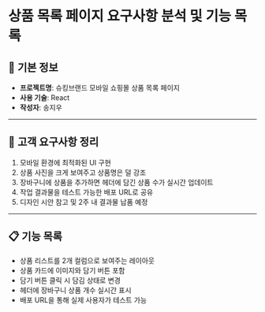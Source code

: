 # 상품 목록 페이지 요구사항 분석 및 기능 목록

## 📌 기본 정보  
- **프로젝트명**: 슈킹브랜드 모바일 쇼핑몰 상품 목록 페이지  
- **사용 기술**: React  
- **작성자**: 송지우

---

## 📝 고객 요구사항 정리

1. 모바일 환경에 최적화된 UI 구현  
2. 상품 사진을 크게 보여주고 상품명은 덜 강조  
3. 장바구니에 상품을 추가하면 헤더에 담긴 상품 수가 실시간 업데이트  
4. 작업 결과물을 테스트 가능한 배포 URL로 공유  
5. 디자인 시안 참고 및 2주 내 결과물 납품 예정

---

## 📋 기능 목록

- 상품 리스트를 2개 컬럼으로 보여주는 레이아웃  
- 상품 카드에 이미지와 담기 버튼 포함  
- 담기 버튼 클릭 시 담김 상태로 변경  
- 헤더에 장바구니 상품 개수 실시간 표시  
- 배포 URL을 통해 실제 사용자가 테스트 가능

 
